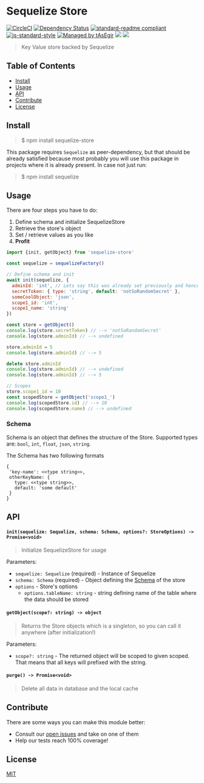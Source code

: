 # Sequelize Store

[![CircleCI](https://flat.badgen.net/circleci/github/auhau/sequelize-store/master)](https://circleci.com/gh/auhau/sequelize-store/)
[![Dependency Status](https://david-dm.org/auhau/sequelize-store.svg?style=flat-square)](https://david-dm.org/auhau/sequelize-store)
[![standard-readme compliant](https://img.shields.io/badge/standard--readme-OK-brightgreen.svg?style=flat-square)](https://github.com/RichardLitt/standard-readme)
[![js-standard-style](https://img.shields.io/badge/code%20style-standard-brightgreen.svg?style=flat-square)](https://github.com/feross/standard)
[![Managed by tAsEgir](https://img.shields.io/badge/%20managed%20by-tasegir-brightgreen?style=flat-square)](https://github.com/auhau/tasegir)
![](https://img.shields.io/badge/npm-%3E%3D6.0.0-orange.svg?style=flat-square)
![](https://img.shields.io/badge/Node.js-%3E%3D10.0.0-orange.svg?style=flat-square)

> Key Value store backed by Sequelize

## Table of Contents

- [Install](#install)
- [Usage](#usage)
- [API](#api)
- [Contribute](#contribute)
- [License](#license)

## Install

> $ npm install sequelize-store

This package requires `Sequelize` as peer-dependency, but that should
be already satisfied because most probably you will use this package in projects where it is already present.
In case not just run:

> $ npm install sequelize

## Usage

 There are four steps you have to do:
  1. Define schema and initialize SequelizeStore
  1. Retrieve the store's object
  1. Set / retrieve values as you like
  1. **Profit**

```js
import {init, getObject} from 'sequelize-store'

const sequelize = sequelizeFactory()

// Define schema and init
await init(sequelize, {
  adminId: 'int', // Lets say this was already set previously and hence is pesisted in DB
  secretToken: { type: 'string', default: 'notSoRandomSecret' },
  someCoolObject: 'json',
  scope1_id: 'int',
  scope1_name: 'string'
})

const store = getObject()
console.log(store.secretToken) // --> 'notSoRandomSecret'
console.log(store.adminId) // --> undefined

store.adminId = 5
console.log(store.adminId) // --> 5

delete store.adminId
console.log(store.adminId) // --> undefined
console.log(store.adminId) // --> 5

// Scopes
store.scope1_id = 10
const scopedStore = getObject('scope1_')
console.log(scopedStore.id) // --> 10
console.log(scopedStore.name) // --> undefined
```

### Schema

Schema is an object that defines the structure of the Store. Supported types are:
`bool`, `int`, `float`, `json`, `string`.

The Schema has two following formats

```
{
 'key-name': <<type string>>,
 otherKeyName: {
   type: <<type string>>,
   default: 'some default'
 }
}
```

## API

#### `init(sequelize: Sequelize, schema: Schema, options?: StoreOptions) -> Promise<void>`

> Initialize SequelizeStore for usage

Parameters:
 - `sequelize: Sequelize` (required) - Instance of Sequelize
 - `schema: Schema` (required) - Object defining the [Schema](#schema) of the store
 - `options` - Store's options
    - `options.tableName: string` - string defining name of the table where the data should be stored

#### `getObject(scope?: string) -> object`

> Returns the Store objects which is a singleton, so you can call it anywhere (after initialization!)

Parameters:
 - `scope?: string` - The returned object will be scoped to given scoped. That means that all keys will prefixed with the string.

#### `purge() -> Promise<void>`

> Delete all data in database and the local cache

## Contribute

There are some ways you can make this module better:

- Consult our [open issues](https://github.com/auhau/sequelize-store/issues) and take on one of them
- Help our tests reach 100% coverage!

## License

[MIT](./LICENSE)
